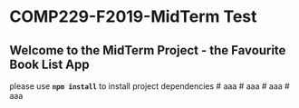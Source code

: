 # COMP229-F2019-MidTerm Test

## Welcome to the MidTerm Project - the Favourite Book List App

please use **`npm install`** to install project dependencies
#   a a a  
 #   a a a  
 #   a a a  
 #   a a a  
 